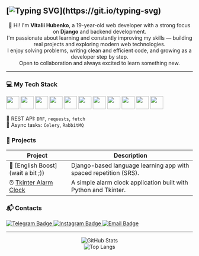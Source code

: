 ## [![Typing SVG](https://readme-typing-svg.herokuapp.com?font=Fira+Code&pause=1000&color=F7A6BC&center=true&vCenter=true&width=435&lines=Welcome+to+my+profile!)](https://git.io/typing-svg)

<p align="center">
  👋 Hi! I'm <strong>Vitalii Hubenko</strong>, a 19-year-old web developer with a strong focus on <strong>Django</strong> and backend development.<br>
  I'm passionate about learning and constantly improving my skills — building real projects and exploring modern web technologies.<br>
  I enjoy solving problems, writing clean and efficient code, and growing as a developer step by step.<br>
  Open to collaboration and always excited to learn something new.
</p>

---

### 💻 My Tech Stack

<img src="https://cdn.jsdelivr.net/gh/devicons/devicon/icons/python/python-original.svg" width="35"/> <img src="https://cdn.jsdelivr.net/gh/devicons/devicon/icons/django/django-plain.svg" width="35"/>
<img src="https://cdn.jsdelivr.net/gh/devicons/devicon/icons/html5/html5-original.svg" width="35"/>
<img src="https://cdn.jsdelivr.net/gh/devicons/devicon/icons/css3/css3-original.svg" width="35"/>
<img src="https://cdn.jsdelivr.net/gh/devicons/devicon/icons/javascript/javascript-original.svg" width="35"/>
<img src="https://cdn.jsdelivr.net/gh/devicons/devicon/icons/postgresql/postgresql-original.svg" width="35"/>
<img src="https://cdn.jsdelivr.net/gh/devicons/devicon/icons/redis/redis-original.svg" width="35"/> <img src="https://cdn.jsdelivr.net/gh/devicons/devicon/icons/docker/docker-original.svg" width="35"/> <img src="https://cdn.jsdelivr.net/gh/devicons/devicon/icons/linux/linux-original.svg" width="35"/>
<img src="https://cdn.jsdelivr.net/gh/devicons/devicon/icons/nginx/nginx-original.svg" width="35"/>
<img src="https://cdn.jsdelivr.net/gh/devicons/devicon/icons/git/git-original.svg" width="35"/>

🧠 REST API: `DRF`, `requests`, `fetch`  
🧵 Async tasks: `Celery`, `RabbitMQ`

### 📂 Projects

| Project                           | Description                                                      |
| --------------------------------- | ---------------------------------------------------------------- |
| 🚀 [English Boost](wait a bit ;)) | Django-based language learning app with spaced repetition (SRS). |
| ⏰ [Tkinter Alarm Clock](https://github.com/vitaleoneee/tkinter-alarm-clock) | A simple alarm clock application built with Python and Tkinter. |

### 📬 Contacts

  <a href="https://t.me/vitaleoneee">
    <img src="https://img.shields.io/badge/@vitaleoneee-2CA5E0?style=for-the-badge&logo=telegram&logoColor=white" alt="Telegram Badge"/>
  </a>
  <a href="https://www.instagram.com/vitaleoneee/">
    <img src="https://img.shields.io/badge/@vitaleoneee-E4405F?style=for-the-badge&logo=instagram&logoColor=white" alt="Instagram Badge"/>
  </a>
  <a href="mailto:gubenko23r@gmail.com">
    <img src="https://img.shields.io/badge/gubenko23r@gmail.com-D14836?style=for-the-badge&logo=gmail&logoColor=white" alt="Email Badge"/>
  </a>

---

<div align="center">
  <img src="https://github-readme-stats.vercel.app/api?username=vitaleoneee&show_icons=true&theme=github_dark&hide_border=false&layout=compact&width=400" alt="GitHub Stats"/>
</div>
<div align="center">
  <img src="https://github-readme-stats.vercel.app/api/top-langs/?username=vitaleoneee&layout=compact&theme=tokyonight&hide_border=false&langs_count=6&width=400" alt="Top Langs"/>
</div>
